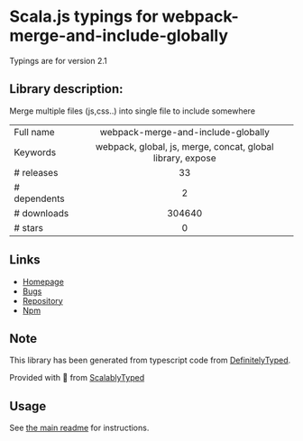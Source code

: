 
# Scala.js typings for webpack-merge-and-include-globally

Typings are for version 2.1

## Library description:
Merge multiple files (js,css..) into single file to include somewhere

|                    |                 |
| ------------------ | :-------------: |
| Full name          | webpack-merge-and-include-globally |
| Keywords           | webpack, global, js, merge, concat, global library, expose |
| # releases         | 33 |
| # dependents       | 2 |
| # downloads        | 304640 |
| # stars            | 0 |

## Links
- [Homepage](https://github.com/markshapiro/webpack-merge-and-include-globally#readme)
- [Bugs](https://github.com/markshapiro/webpack-merge-and-include-globally/issues)
- [Repository](https://github.com/markshapiro/webpack-merge-and-include-globally)
- [Npm](https://www.npmjs.com/package/webpack-merge-and-include-globally)
    


## Note
This library has been generated from typescript code from [DefinitelyTyped](https://definitelytyped.org).

Provided with :purple_heart: from [ScalablyTyped](https://github.com/oyvindberg/ScalablyTyped)

## Usage
See [the main readme](../../readme.md) for instructions.



